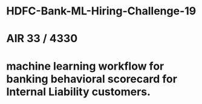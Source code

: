 # HDFC-Bank-ML-Hiring-Challenge-19
# AIR 33 / 4330
# machine learning workflow for banking behavioral scorecard for Internal Liability customers.
